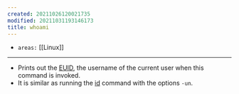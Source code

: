 ```yaml
---
created: 20211026120021735
modified: 20211031193146173
title: whoami
---
```


- `areas:` [[Linux]]

---

- Prints out the [EUID](#RUID%20and%20EUID), the username of the current user when this command is invoked.
- It is similar as running the [id](#id) command with the options `-un`.
